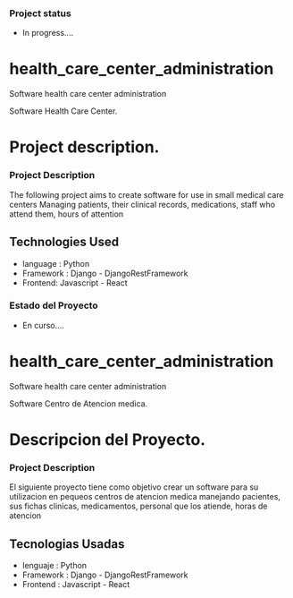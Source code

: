 ### Project status
- In progress....

# health_care_center_administration
Software health care center administration

Software Health Care Center.

# Project description.
### Project Description
The following project aims to create software for use in small medical care centers
Managing patients, their clinical records, medications, staff who attend them, hours of attention

## Technologies Used
- language : Python
- Framework : Django - DjangoRestFramework
- Frontend: Javascript - React





### Estado del Proyecto
- En curso....

# health_care_center_administration
Software health care center administration

Software Centro de Atencion medica.

# Descripcion del Proyecto.
### Project Description
El siguiente proyecto tiene como objetivo crear un software para su utilizacion en pequeos centros de atencion medica
manejando pacientes, sus fichas clinicas, medicamentos, personal que los atiende, horas de atencion

## Tecnologias Usadas
- lenguaje : Python 
- Framework : Django - DjangoRestFramework
- Frontend : Javascript - React
